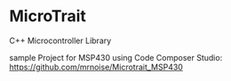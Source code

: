 # MicroTrait
C++ Microcontroller Library

sample Project for MSP430 using Code Composer Studio: https://github.com/mrnoise/Microtrait_MSP430
